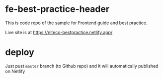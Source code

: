 # fe-best-practice-header

This is code repo of the sample for Frontend guide and best practice.

Live site is at https://niteco-bestpractice.netlify.app/


# deploy

Just pust `master` branch (to Github repo) and it will automatically published on Netlify

